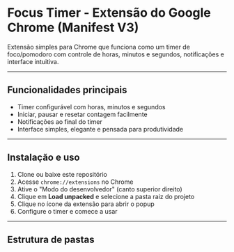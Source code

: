 # Focus Timer - Extensão do Google Chrome (Manifest V3)

Extensão simples para Chrome que funciona como um timer de foco/pomodoro com controle de horas, minutos e segundos, notificações e interface intuitiva.

---

## Funcionalidades principais

- Timer configurável com horas, minutos e segundos
- Iniciar, pausar e resetar contagem facilmente
- Notificações ao final do timer
- Interface simples, elegante e pensada para produtividade

---

## Instalação e uso

1. Clone ou baixe este repositório  
2. Acesse `chrome://extensions` no Chrome  
3. Ative o "Modo do desenvolvedor" (canto superior direito)  
4. Clique em **Load unpacked** e selecione a pasta raiz do projeto  
5. Clique no ícone da extensão para abrir o popup  
6. Configure o timer e comece a usar

---

## Estrutura de pastas

